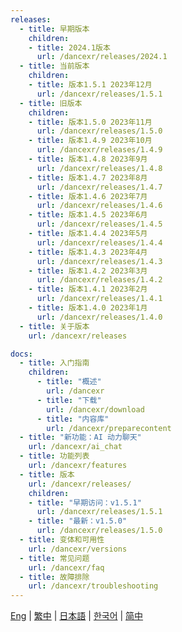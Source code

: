 ```yaml
---
releases:
  - title: 早期版本
    children:
    - title: 2024.1版本
      url: /dancexr/releases/2024.1
  - title: 当前版本
    children:
    - title: 版本1.5.1 2023年12月
      url: /dancexr/releases/1.5.1
  - title: 旧版本
    children:
    - title: 版本1.5.0 2023年11月
      url: /dancexr/releases/1.5.0
    - title: 版本1.4.9 2023年10月
      url: /dancexr/releases/1.4.9
    - title: 版本1.4.8 2023年9月
      url: /dancexr/releases/1.4.8
    - title: 版本1.4.7 2023年8月
      url: /dancexr/releases/1.4.7
    - title: 版本1.4.6 2023年7月
      url: /dancexr/releases/1.4.6
    - title: 版本1.4.5 2023年6月
      url: /dancexr/releases/1.4.5
    - title: 版本1.4.4 2023年5月
      url: /dancexr/releases/1.4.4
    - title: 版本1.4.3 2023年4月
      url: /dancexr/releases/1.4.3
    - title: 版本1.4.2 2023年3月
      url: /dancexr/releases/1.4.2
    - title: 版本1.4.1 2023年2月
      url: /dancexr/releases/1.4.1
    - title: 版本1.4.0 2023年1月
      url: /dancexr/releases/1.4.0
  - title: 关于版本
    url: /dancexr/releases

docs:
  - title: 入门指南
    children:
      - title: "概述"
        url: /dancexr
      - title: "下载"
        url: /dancexr/download
      - title: "内容库"
        url: /dancexr/preparecontent
  - title: "新功能：AI 动力聊天"
    url: /dancexr/ai_chat
  - title: 功能列表
    url: /dancexr/features
  - title: 版本
    url: /dancexr/releases/
    children:
    - title: "早期访问：v1.5.1"
      url: /dancexr/releases/1.5.1
    - title: "最新：v1.5.0"
      url: /dancexr/releases/1.5.0
  - title: 变体和可用性
    url: /dancexr/versions
  - title: 常见问题
    url: /dancexr/faq
  - title: 故障排除
    url: /dancexr/troubleshooting  
---
```

[Eng](/dancexr/navigation) | [繁中](/tw/dancexr/navigation) | [日本語](/jp/dancexr/navigation) | [한국어](/kr/dancexr/navigation) | [简中](/zh/dancexr/navigation)